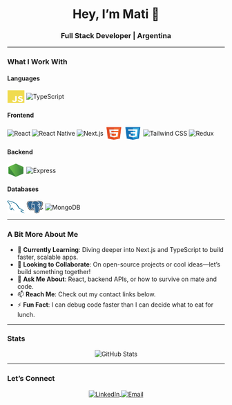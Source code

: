 <h1 align="center">Hey, I’m Mati 👋</h1>
<h3 align="center">Full Stack Developer | Argentina</h3>

---

### What I Work With

#### Languages
<div>
  <img align="center" title="JavaScript" alt="Js" height="30" width="40" src="https://raw.githubusercontent.com/devicons/devicon/master/icons/javascript/javascript-plain.svg">
  <img align="center" title="TypeScript" alt="TypeScript" height="30" width="40" src="https://cdn.jsdelivr.net/gh/devicons/devicon/icons/typescript/typescript-original.svg" />
</div>

#### Frontend
<div>
  <img align="center" title="React" alt="React" height="30" width="40" src="https://cdn.jsdelivr.net/gh/devicons/devicon/icons/react/react-original.svg">
  <img align="center" title="React Native" alt="React Native" height="30" width="40" src="https://cdn.jsdelivr.net/gh/devicons/devicon/icons/react/react-original.svg" />
  <img align="center" title="Next.js" alt="Next.js" height="30" width="40" src="https://cdn.jsdelivr.net/gh/devicons/devicon/icons/nextjs/nextjs-original.svg">
  <img align="center" title="HTML5" alt="HTML" height="30" width="40" src="https://raw.githubusercontent.com/devicons/devicon/master/icons/html5/html5-original.svg">
  <img align="center" title="CSS3" alt="CSS" height="30" width="40" src="https://raw.githubusercontent.com/devicons/devicon/master/icons/css3/css3-original.svg">
  <img align="center" title="Tailwind CSS" alt="Tailwind CSS" height="30" width="40"  src="https://www.svgrepo.com/show/374118/tailwind.svg" />
  <img align="center" title="Redux" alt="Redux" height="30" width="40" src="https://cdn.jsdelivr.net/gh/devicons/devicon/icons/redux/redux-original.svg" />
</div>

#### Backend
<div>
  <img align="center" title="Node.js" alt="Node.js" height="30" width="40" src="https://raw.githubusercontent.com/devicons/devicon/master/icons/nodejs/nodejs-original.svg">
  <img align="center" title="Express" alt="Express" height="30" width="40" src="https://cdn.jsdelivr.net/gh/devicons/devicon/icons/express/express-original.svg">
</div>

#### Databases
<div>
  <img align="center" title="MySQL" alt="MySQL" height="30" width="40" src="https://raw.githubusercontent.com/devicons/devicon/master/icons/mysql/mysql-original.svg">
  <img align="center" title="PostgreSQL" alt="PostgreSQL" height="30" width="40" src="https://raw.githubusercontent.com/devicons/devicon/master/icons/postgresql/postgresql-original.svg">
  <img align="center" title="MongoDB" alt="MongoDB" height="30" width="40" src="https://cdn.jsdelivr.net/gh/devicons/devicon/icons/mongodb/mongodb-original.svg">
</div>

---

### A Bit More About Me
- 🌱 **Currently Learning**: Diving deeper into Next.js and TypeScript to build faster, scalable apps.
- 👯 **Looking to Collaborate**: On open-source projects or cool ideas—let’s build something together!
- 💬 **Ask Me About**: React, backend APIs, or how to survive on mate and code.
- 📫 **Reach Me**: Check out my contact links below.
- ⚡ **Fun Fact**: I can debug code faster than I can decide what to eat for lunch.

---

### Stats
<p align="center">
  <img src="https://github-readme-stats.vercel.app/api?username=teyuu&show_icons=true&theme=gotham" alt="GitHub Stats" />
</p>

---

### Let’s Connect
<div align="center">
  <a href="https://www.linkedin.com/in/matias-tellini-12a705232/">
    <img align="center" alt="LinkedIn" width="24px" src="https://cdn.jsdelivr.net/gh/devicons/devicon/icons/linkedin/linkedin-original.svg" />
  </a>
  <a href="mailto:tellini.matias@gmail.com">
    <img align="center" alt="Email" width="24px" src="https://upload.wikimedia.org/wikipedia/commons/thumb/7/7e/Gmail_icon_%282020%29.svg/768px-Gmail_icon_%282020%29.svg.png" />
  </a>
</div>
